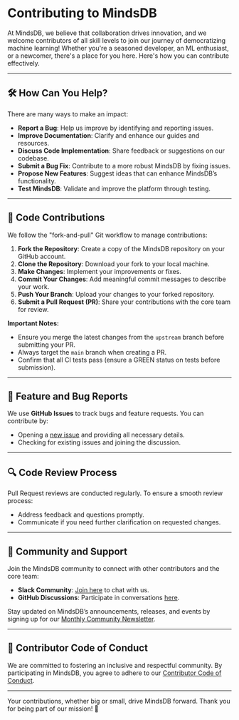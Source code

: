 # Contributing to MindsDB

At MindsDB, we believe that collaboration drives innovation, and we welcome contributors of all skill levels to join our journey of democratizing machine learning! Whether you're a seasoned developer, an ML enthusiast, or a newcomer, there's a place for you here. Here's how you can contribute effectively.

---

## 🛠️ How Can You Help?

There are many ways to make an impact:

- **Report a Bug**: Help us improve by identifying and reporting issues.
- **Improve Documentation**: Clarify and enhance our guides and resources.
- **Discuss Code Implementation**: Share feedback or suggestions on our codebase.
- **Submit a Bug Fix**: Contribute to a more robust MindsDB by fixing issues.
- **Propose New Features**: Suggest ideas that can enhance MindsDB’s functionality.
- **Test MindsDB**: Validate and improve the platform through testing.

---

## 🌟 Code Contributions

We follow the "fork-and-pull" Git workflow to manage contributions:

1. **Fork the Repository**: Create a copy of the MindsDB repository on your GitHub account.
2. **Clone the Repository**: Download your fork to your local machine.
3. **Make Changes**: Implement your improvements or fixes.
4. **Commit Your Changes**: Add meaningful commit messages to describe your work.
5. **Push Your Branch**: Upload your changes to your forked repository.
6. **Submit a Pull Request (PR)**: Share your contributions with the core team for review.

**Important Notes:**
- Ensure you merge the latest changes from the `upstream` branch before submitting your PR.
- Always target the `main` branch when creating a PR.
- Confirm that all CI tests pass (ensure a GREEN status on tests before submission).

---

## 🐞 Feature and Bug Reports

We use **GitHub Issues** to track bugs and feature requests. You can contribute by:

- Opening a [new issue](https://github.com/mindsdb/mindsdb/issues/new/choose) and providing all necessary details.
- Checking for existing issues and joining the discussion.

---

## 🔍 Code Review Process

Pull Request reviews are conducted regularly. To ensure a smooth review process:

- Address feedback and questions promptly.
- Communicate if you need further clarification on requested changes.

---

## 🤝 Community and Support

Join the MindsDB community to connect with other contributors and the core team:

- **Slack Community**: [Join here](https://mindsdb.com/joincommunity) to chat with us.
- **GitHub Discussions**: Participate in conversations [here](https://github.com/mindsdb/mindsdb/discussions).

Stay updated on MindsDB’s announcements, releases, and events by signing up for our [Monthly Community Newsletter](https://mindsdb.com/newsletter/?utm_medium=community&utm_source=github&utm_campaign=mindsdb%20repo).

---

## 📜 Contributor Code of Conduct

We are committed to fostering an inclusive and respectful community. By participating in MindsDB, you agree to adhere to our [Contributor Code of Conduct](https://github.com/mindsdb/mindsdb/blob/main/CODE_OF_CONDUCT.md).

---

Your contributions, whether big or small, drive MindsDB forward. Thank you for being part of our mission! 🎉
